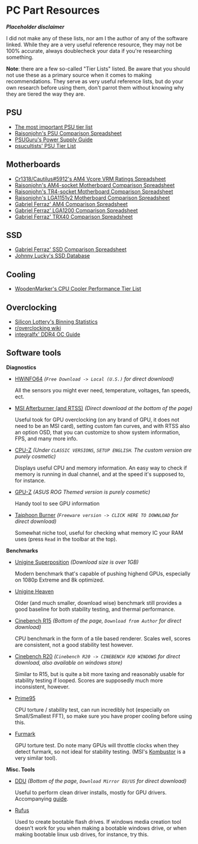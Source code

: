 # PC Part Resources

***Placeholder disclaimer***

I did not make any of these lists, nor am I the author of any of the software linked.
While they are a very useful reference resource, they may not be 100% accurate, always doublecheck your data if you're researching something.


**Note**: there are a few so-called "Tier Lists" listed. Be aware that you should not use these as a primary source when it comes to making recommendations. They serve as very useful reference lists, but do your own research before using them, don't parrot them without knowing why they are tiered the way they are.

## PSU

- [The most important PSU tier list](https://docs.google.com/document/d/1DYnxu6n9Y_MqooW1VJiTleU9jEI4_3GaQMMo8kRVJBY)
- [Raisonjohn's PSU Comparison Spreadsheet](https://docs.google.com/spreadsheets/d/1i6gYAlEEB8Wpbr4E3jY3ctuYvNR5SiuokzPLb5WiQlw)
- [PSUGuru's Power Supply Guide](https://docs.google.com/spreadsheets/d/1_GMev0EwK37J3zZL98zIqF-OSBuHlFEHmrc_SPuYsjs)
- [psucultists' PSU Tier List](https://linustechtips.com/main/topic/1116640-psucultists-psu-tier-list/)


## Motherboards

- [Cr1318/Cautilus#5912's AM4 Vcore VRM Ratings Spreadsheet](https://docs.google.com/spreadsheets/d/1d9_E3h8bLp-TXr-0zTJFqqVxdCR9daIVNyMatydkpFA)
- [Raisonjohn's AM4-socket Motherboard Comparison Spreadsheet](https://docs.google.com/spreadsheets/d/1wmsTYK9Z3-jUX5LGRoFnsZYZiW1pfiDZnKCjaXyzd1o)
- [Raisonjohn's TR4-socket Motherboard Comparison Spreadsheet](https://docs.google.com/spreadsheets/d/1PFYRrNrOVn1cENjG3MCrTdie3Cvp8HyJQI6_9Zfa3YM)
- [Raisonjohn's LGA1151v2 Motherboard Comparison Spreadsheet](https://docs.google.com/spreadsheets/d/1IY6W6YhyjnzSvi8BqEqiK1xykSiTDF2Lt1FO8cNhI6I)
- [Gabriel Ferraz' AM4 Comparison Spreadsheet](https://docs.google.com/spreadsheets/d/1DiIS6MEfbWohuULg_thcqTVAkBGR4SMS9ujN0yFEEjw)
- [Gabriel Ferraz' LGA1200 Comparison Spreadsheet](https://docs.google.com/spreadsheets/d/1eiTplp3uoX-fC51uAg5MYG6uk_0TW8L-S7e7OQ56Rsw)
- [Gabriel Ferraz' TRX40 Comparison Spreadsheet](https://docs.google.com/spreadsheets/d/1B_5JVsko1aDrCAjSOO6415Tm2KLitt0BXCyJSWtixDs)


## SSD

- [Gabriel Ferraz' SSD Comparison Spreadsheet](https://docs.google.com/spreadsheets/d/1BseYC1anSnrXorTuSLpuxIVUKm07SXy45ddVcpnHtas)
- [Johnny Lucky's SSD Database](http://www.johnnylucky.org/data-storage/ssd-database.html)

## Cooling

- [WoodenMarker's CPU Cooler Performance Tier List](https://linustechtips.com/main/topic/891730-cpu-cooler-performance-tier-list/)

## Overclocking

- [Silicon Lottery's Binning Statistics](https://docs.google.com/spreadsheets/d/1iHRE4A_UmE0fSAQw3PAflifI7UCtlpjVYauhcy0rYlc)
- [r/overclocking wiki](https://www.reddit.com/r/overclocking/wiki/index)
- [integralfx' DDR4 OC Guide](https://github.com/integralfx/MemTestHelper/blob/master/DDR4%20OC%20Guide.md)

## Software tools
**Diagnostics**

- [HWiNFO64](https://www.hwinfo.com/download/) *(`Free Download -> Local (U.S.)` for direct download)*

	All the sensors you might ever need, temperature, voltages, fan speeds, ect.

- [MSI Afterburner (and RTSS)](https://www.msi.com/page/afterburner) *(Direct download at the bottom of the page)*

	Useful took for GPU overclocking (on any brand of GPU, it does not need to be an MSI card), setting custom fan curves, and with RTSS also an option OSD, that you can customize to show system information, FPS, and many more info.

- [CPU-Z](https://www.cpuid.com/softwares/cpu-z.html) *(Under `CLASSIC VERSIONS`, `SETUP ENGLISH`. The custom version are purely cosmetic)*

	Displays useful CPU and memory information. An easy way to check if memory is running in dual channel, and at the speed it's supposed to, for instance.

- [GPU-Z](https://www.techpowerup.com/download/techpowerup-gpu-z/) *(ASUS ROG Themed version is purely cosmetic)*

	Handy tool to see GPU information

- [Taiphoon Burner](http://www.softnology.biz/files.html) *(`Freeware version -> CLICK HERE TO DOWNLOAD` for direct download)*

	Somewhat niche tool, useful for checking what memory IC your RAM uses (press `Read` in the toolbar at the top).

**Benchmarks**

- [Unigine Superposition](https://benchmark.unigine.com/superposition) *(Download size is over 1GB)*

	Modern benchmark that's capable of pushing highend GPUs, especially on 1080p Extreme and 8k optimized.

- [Unigine Heaven](https://benchmark.unigine.com/heaven)

	Older (and much smaller, download wise) benchmark still provides a good baseline for both stability testing, and thermal performance.

- [Cinebench R15](https://www.guru3d.com/files-details/cinebench-15-download.html) *(Bottom of the page, `Download from Author` for direct download)*

	CPU benchmark in the form of a tile based renderer. Scales well, scores are consistent, not a good stability test however.

- [Cinebench R20](https://www.maxon.net/en-us/support/downloads/) *(`Cinebench R20 -> CINEBENCH R20 WINDOWS` for direct download, also available on windows store)*

	Similar to R15, but is quite a bit more taxing and reasonably usable for stability testing if looped. Scores are supposedly much more inconsistent, however.

- [Prime95](https://www.mersenne.org/download/)

	CPU torture / stability test, can run incredibly hot (especially on Small/Smallest FFT), so make sure you have proper cooling before using this.

- [Furmark](https://geeks3d.com/furmark/)

	GPU torture test. Do note many GPUs will throttle clocks when they detect furmark, so not ideal for stability testing. (MSI's [Kombustor](https://geeks3d.com/furmark/kombustor/) is a very similar tool).

**Misc. Tools**
- [DDU](https://www.guru3d.com/files-details/display-driver-uninstaller-download.html) *(Bottom of the page, `Download Mirror EU/US` for direct download)*

	Useful to perform clean driver installs, mostly for GPU drivers. Accompanying [guide](https://www.wagnardsoft.com/content/ddu-guide-tutorial).

- [Rufus](https://rufus.ie/)

	Used to create bootable flash drives. If windows media creation tool doesn't work for you when making a bootable windows drive, or when making bootable linux usb drives, for instance, try this.
